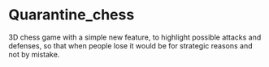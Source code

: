 # Quarantine_chess
3D chess game with a simple new feature, to highlight possible attacks and defenses, so that when people lose it would be for strategic reasons and not by mistake.
